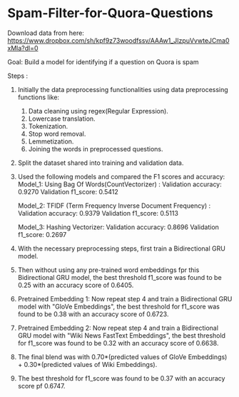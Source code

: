 # Spam-Filter-for-Quora-Questions
Download data from here: https://www.dropbox.com/sh/kpf9z73woodfssv/AAAw1_JIzpuVvwteJCma0xMla?dl=0

Goal: Build a model for identifying if a question on Quora is spam 

Steps :
1. Initially the data preprocessing functionalities using data preprocessing functions like:
     1. Data cleaning using regex(Regular Expression).
     2. Lowercase translation.
     3. Tokenization.
     4. Stop word removal.
     5. Lemmetization.
     6. Joining the words in preprocessed questions.

2. Split the dataset shared into training and validation data.
3. Used the following models and compared the F1 scores and accuracy:
     Model_1: Using Bag Of Words(CountVectorizer) :
        Validation accuracy: 0.9270       Validation f1_score: 0.5412
   
     Model_2: TFIDF (Term Frequency Inverse Document Frequency) :
        Validation accuracy: 0.9379       Validation f1_score: 0.5113

     Model_3: Hashing Vectorizer:
        Validation accuracy: 0.8696       Validation f1_score: 0.2697

5. With the necessary preprocessing steps, first train a Bidirectional GRU model.
6. Then without using any pre-trained word embeddings fpr this Bidirectional GRU model, the best threshold f1_score was found to be 0.25 with an accuracy score of 0.6405.
7. Pretrained Embedding 1: Now repeat step 4 and train a Bidirectional GRU model with "GloVe Embeddings", the best threshold for f1_score was found to be 0.38 with an accuracy score of 0.6723.
8. Pretrained Embedding 2: Now repeat step 4 and train a Bidirectional GRU model with "Wiki News FastText Embeddings", the best threshold for f1_score was found to be 0.32 with an accuracy score of 0.6638.
9. The final blend was with 0.70*(predicted values of GloVe Embeddings) + 0.30*(predicted values of Wiki Embeddings).
10. The best threshold for f1_score was found to be 0.37 with an accuracy score pf 0.6747.
